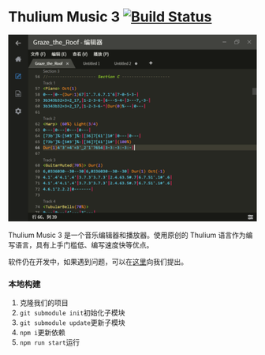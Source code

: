 # Thulium Music 3 [![Build Status](https://travis-ci.org/obstudio/Thulium-Music-3.svg?branch=master)](https://travis-ci.org/obstudio/Thulium-Music-3)

![screenshot](https://github.com/obstudio/Thulium-Music-3/blob/editor/assets/screenshot.png)

Thulium Music 3 是一个音乐编辑器和播放器。使用原创的 Thulium 语言作为编写语言，具有上手门槛低、编写速度快等优点。

软件仍在开发中，如果遇到问题，可以在[这里](https://github.com/obstudio/Thulium-Music-3/issues)向我们提出。

### 本地构建

1. 克隆我们的项目
2. `git submodule init`初始化子模块
3. `git submodule update`更新子模块
2. `npm i`更新依赖
3. `npm run start`运行
